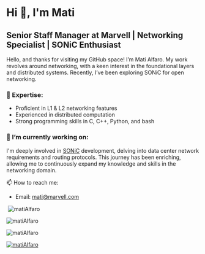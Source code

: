 <!--
**matiAlfaro/matiAlfaro** is a ✨ _special_ ✨ repository because its `README.md` (this file) appears on your GitHub profile.

Here are some ideas to get you started:

- 🔭 I’m currently working on ...
- 🌱 I’m currently learning ...
- 👯 I’m looking to collaborate on ...
- 🤔 I’m looking for help with ...
- 💬 Ask me about ...
- 📫 How to reach me: ...
- 😄 Pronouns: ...
- ⚡ Fun fact: ...
-->

# Hi 👋, I'm Mati

## Senior Staff Manager at Marvell | Networking Specialist | SONiC Enthusiast

Hello, and thanks for visiting my GitHub space! I’m Mati Alfaro. My work revolves around networking, with a keen interest in the foundational layers and distributed systems. Recently, I’ve been exploring SONiC for open networking. 

### 💬 Expertise:
- Proficient in L1 & L2 networking features
- Experienced in distributed computation
- Strong programming skills in C, C++, Python, and bash

### 🔭 I’m currently working on: 
I'm deeply involved in [SONiC](https://azure.github.io/SONiC/) development, delving into data center network requirements and routing protocols. This journey has been enriching, allowing me to continuously expand my knowledge and skills in the networking domain.

📫 How to reach me:
- Email: [mati@marvell.com](mailto:mati@marvell.com)

<p>&nbsp;<img align="center" src="https://github-readme-stats.vercel.app/api?username=matiAlfaro&show_icons=true&locale=en" alt="matiAlfaro" /></p>
<p><img align="center" src="https://github-readme-streak-stats.herokuapp.com/?user=matiAlfaro&" alt="matiAlfaro" /></p>

<p align="left"> <img src="https://komarev.com/ghpvc/?username=matiAlfaro&label=Profile%20views&color=0e75b6&style=flat" alt="matiAlfaro" /> </p>

<p align="left"> <a href="https://github.com/ryo-ma/github-profile-trophy"><img src="https://github-profile-trophy.vercel.app/?username=matiAlfaro&theme=onedark" alt="matiAlfaro" /></a> </p>

